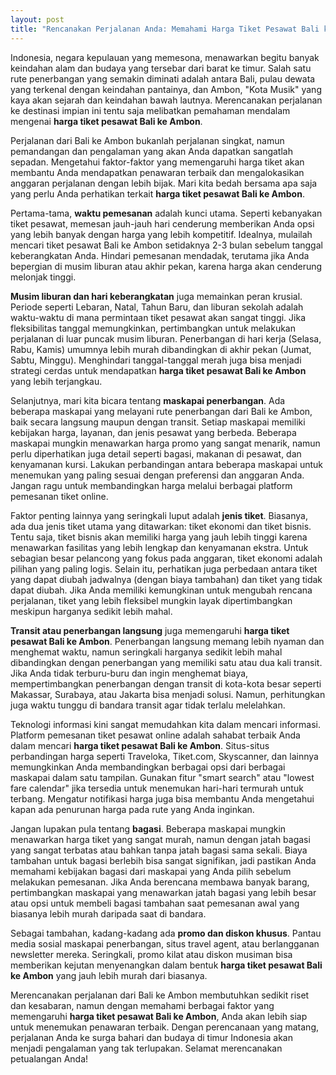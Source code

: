 ```yaml
---
layout: post
title: "Rencanakan Perjalanan Anda: Memahami Harga Tiket Pesawat Bali ke Ambon"
---
```


Indonesia, negara kepulauan yang memesona, menawarkan begitu banyak keindahan alam dan budaya yang tersebar dari barat ke timur. Salah satu rute penerbangan yang semakin diminati adalah antara Bali, pulau dewata yang terkenal dengan keindahan pantainya, dan Ambon, "Kota Musik" yang kaya akan sejarah dan keindahan bawah lautnya. Merencanakan perjalanan ke destinasi impian ini tentu saja melibatkan pemahaman mendalam mengenai **harga tiket pesawat Bali ke Ambon**.

Perjalanan dari Bali ke Ambon bukanlah perjalanan singkat, namun pemandangan dan pengalaman yang akan Anda dapatkan sangatlah sepadan. Mengetahui faktor-faktor yang memengaruhi harga tiket akan membantu Anda mendapatkan penawaran terbaik dan mengalokasikan anggaran perjalanan dengan lebih bijak. Mari kita bedah bersama apa saja yang perlu Anda perhatikan terkait **harga tiket pesawat Bali ke Ambon**.

Pertama-tama, **waktu pemesanan** adalah kunci utama. Seperti kebanyakan tiket pesawat, memesan jauh-jauh hari cenderung memberikan Anda opsi yang lebih banyak dengan harga yang lebih kompetitif. Idealnya, mulailah mencari tiket pesawat Bali ke Ambon setidaknya 2-3 bulan sebelum tanggal keberangkatan Anda. Hindari pemesanan mendadak, terutama jika Anda bepergian di musim liburan atau akhir pekan, karena harga akan cenderung melonjak tinggi.

**Musim liburan dan hari keberangkatan** juga memainkan peran krusial. Periode seperti Lebaran, Natal, Tahun Baru, dan liburan sekolah adalah waktu-waktu di mana permintaan tiket pesawat akan sangat tinggi. Jika fleksibilitas tanggal memungkinkan, pertimbangkan untuk melakukan perjalanan di luar puncak musim liburan. Penerbangan di hari kerja (Selasa, Rabu, Kamis) umumnya lebih murah dibandingkan di akhir pekan (Jumat, Sabtu, Minggu). Menghindari tanggal-tanggal merah juga bisa menjadi strategi cerdas untuk mendapatkan **harga tiket pesawat Bali ke Ambon** yang lebih terjangkau.

Selanjutnya, mari kita bicara tentang **maskapai penerbangan**. Ada beberapa maskapai yang melayani rute penerbangan dari Bali ke Ambon, baik secara langsung maupun dengan transit. Setiap maskapai memiliki kebijakan harga, layanan, dan jenis pesawat yang berbeda. Beberapa maskapai mungkin menawarkan harga promo yang sangat menarik, namun perlu diperhatikan juga detail seperti bagasi, makanan di pesawat, dan kenyamanan kursi. Lakukan perbandingan antara beberapa maskapai untuk menemukan yang paling sesuai dengan preferensi dan anggaran Anda. Jangan ragu untuk membandingkan harga melalui berbagai platform pemesanan tiket online.

Faktor penting lainnya yang seringkali luput adalah **jenis tiket**. Biasanya, ada dua jenis tiket utama yang ditawarkan: tiket ekonomi dan tiket bisnis. Tentu saja, tiket bisnis akan memiliki harga yang jauh lebih tinggi karena menawarkan fasilitas yang lebih lengkap dan kenyamanan ekstra. Untuk sebagian besar pelancong yang fokus pada anggaran, tiket ekonomi adalah pilihan yang paling logis. Selain itu, perhatikan juga perbedaan antara tiket yang dapat diubah jadwalnya (dengan biaya tambahan) dan tiket yang tidak dapat diubah. Jika Anda memiliki kemungkinan untuk mengubah rencana perjalanan, tiket yang lebih fleksibel mungkin layak dipertimbangkan meskipun harganya sedikit lebih mahal.

**Transit atau penerbangan langsung** juga memengaruhi **harga tiket pesawat Bali ke Ambon**. Penerbangan langsung memang lebih nyaman dan menghemat waktu, namun seringkali harganya sedikit lebih mahal dibandingkan dengan penerbangan yang memiliki satu atau dua kali transit. Jika Anda tidak terburu-buru dan ingin menghemat biaya, mempertimbangkan penerbangan dengan transit di kota-kota besar seperti Makassar, Surabaya, atau Jakarta bisa menjadi solusi. Namun, perhitungkan juga waktu tunggu di bandara transit agar tidak terlalu melelahkan.

Teknologi informasi kini sangat memudahkan kita dalam mencari informasi. Platform pemesanan tiket pesawat online adalah sahabat terbaik Anda dalam mencari **harga tiket pesawat Bali ke Ambon**. Situs-situs perbandingan harga seperti Traveloka, Tiket.com, Skyscanner, dan lainnya memungkinkan Anda membandingkan berbagai opsi dari berbagai maskapai dalam satu tampilan. Gunakan fitur "smart search" atau "lowest fare calendar" jika tersedia untuk menemukan hari-hari termurah untuk terbang. Mengatur notifikasi harga juga bisa membantu Anda mengetahui kapan ada penurunan harga pada rute yang Anda inginkan.

Jangan lupakan pula tentang **bagasi**. Beberapa maskapai mungkin menawarkan harga tiket yang sangat murah, namun dengan jatah bagasi yang sangat terbatas atau bahkan tanpa jatah bagasi sama sekali. Biaya tambahan untuk bagasi berlebih bisa sangat signifikan, jadi pastikan Anda memahami kebijakan bagasi dari maskapai yang Anda pilih sebelum melakukan pemesanan. Jika Anda berencana membawa banyak barang, pertimbangkan maskapai yang menawarkan jatah bagasi yang lebih besar atau opsi untuk membeli bagasi tambahan saat pemesanan awal yang biasanya lebih murah daripada saat di bandara.

Sebagai tambahan, kadang-kadang ada **promo dan diskon khusus**. Pantau media sosial maskapai penerbangan, situs travel agent, atau berlangganan newsletter mereka. Seringkali, promo kilat atau diskon musiman bisa memberikan kejutan menyenangkan dalam bentuk **harga tiket pesawat Bali ke Ambon** yang jauh lebih murah dari biasanya.

Merencanakan perjalanan dari Bali ke Ambon membutuhkan sedikit riset dan kesabaran, namun dengan memahami berbagai faktor yang memengaruhi **harga tiket pesawat Bali ke Ambon**, Anda akan lebih siap untuk menemukan penawaran terbaik. Dengan perencanaan yang matang, perjalanan Anda ke surga bahari dan budaya di timur Indonesia akan menjadi pengalaman yang tak terlupakan. Selamat merencanakan petualangan Anda!
